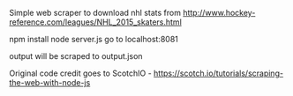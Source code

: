 Simple web scraper to download nhl stats from http://www.hockey-reference.com/leagues/NHL_2015_skaters.html


npm install
node server.js
go to localhost:8081

output will be scraped to output.json

Original code credit goes to ScotchIO - https://scotch.io/tutorials/scraping-the-web-with-node-js
